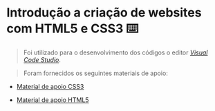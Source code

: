 # Introdução a criação de websites com HTML5 e CSS3 :keyboard:

> Foi utilizado para o desenvolvimento dos códigos o editor <a href="https://code.visualstudio.com/">*Visual Code Studio*</a>.

> Foram fornecidos os seguintes materiais de apoio:

* <a href="https://github.com/mateuskuritza/Introducao-a-criacao-de-websites-com-HTML5-e-CSS3/blob/master/ApoioCSS.md"> Material de apoio CSS3</a>

* <a href="https://github.com/mateuskuritza/Introducao-a-criacao-de-websites-com-HTML5-e-CSS3/blob/master/ApoioHTML.md"> Material de apoio HTML5</a>





